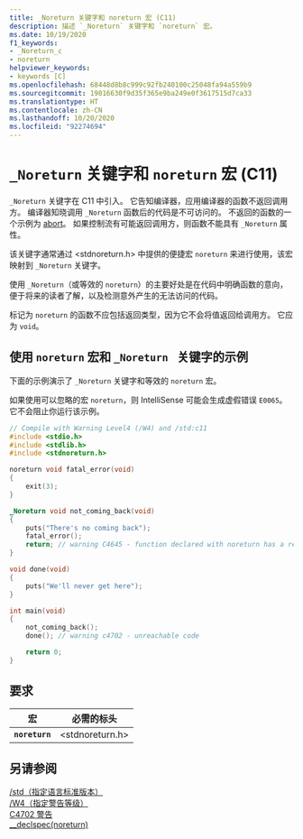 ```yaml
---
title: _Noreturn 关键字和 noreturn 宏 (C11)
description: 描述 `_Noreturn` 关键字和 `noreturn` 宏。
ms.date: 10/19/2020
f1_keywords:
- _Noreturn_c
- noreturn
helpviewer_keywords:
- keywords [C]
ms.openlocfilehash: 68448d8b8c999c92fb240100c25048fa94a559b9
ms.sourcegitcommit: 19016630f9d35f365e9ba249e0f3617515d7ca33
ms.translationtype: HT
ms.contentlocale: zh-CN
ms.lasthandoff: 10/20/2020
ms.locfileid: "92274694"
---
```

# <a name="_noreturn-keyword-and-noreturn-macro-c11"></a>`_Noreturn` 关键字和 `noreturn` 宏 (C11)

`_Noreturn` 关键字在 C11 中引入。 它告知编译器，应用编译器的函数不返回调用方。 编译器知晓调用 `_Noreturn` 函数后的代码是不可访问的。 不返回的函数的一个示例为 [abort](../c-runtime-library/reference/abort.md)。 如果控制流有可能返回调用方，则函数不能具有 `_Noreturn` 属性。

该关键字通常通过 <stdnoreturn.h> 中提供的便捷宏 `noreturn` 来进行使用，该宏映射到 `_Noreturn` 关键字。

使用 `_Noreturn`（或等效的 `noreturn`）的主要好处是在代码中明确函数的意向，便于将来的读者了解，以及检测意外产生的无法访问的代码。

标记为 `noreturn` 的函数不应包括返回类型，因为它不会将值返回给调用方。 它应为 `void`。

## <a name="example-using-noreturn-macro-and-_noreturn-keyword"></a>使用 `noreturn` 宏和 `_Noreturn ` 关键字的示例

下面的示例演示了 `_Noreturn` 关键字和等效的 `noreturn` 宏。

如果使用可以忽略的宏 `noreturn`，则 IntelliSense 可能会生成虚假错误 `E0065`。 它不会阻止你运行该示例。

```C
// Compile with Warning Level4 (/W4) and /std:c11
#include <stdio.h>
#include <stdlib.h>
#include <stdnoreturn.h>

noreturn void fatal_error(void)
{
    exit(3);
}

_Noreturn void not_coming_back(void)
{
    puts("There's no coming back");
    fatal_error();
    return; // warning C4645 - function declared with noreturn has a return statement
}

void done(void)
{
    puts("We'll never get here");
}

int main(void)
{
    not_coming_back();
    done(); // warning c4702 - unreachable code

    return 0;
}
```

## <a name="requirements"></a>要求

|宏|必需的标头|
|-------------|---------------------|
|**`noreturn`**|\<stdnoreturn.h>|

## <a name="see-also"></a>另请参阅

[/std（指定语言标准版本）](../build/reference/std-specify-language-standard-version.md)\
[/W4（指定警告等级）](../build/reference/compiler-option-warning-level.md)\
[C4702 警告](../error-messages\compiler-warnings\compiler-warning-level-4-c4702.md)\
[__declspec(noreturn)](../cpp/noreturn.md)
